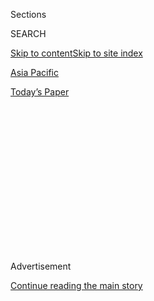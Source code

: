 <div id="app">

<div>

<div>

<div>

<div class="NYTAppHideMasthead css-1q2w90k e1suatyy0">

<div class="section css-ui9rw0 e1suatyy2">

<div class="css-eph4ug er09x8g0">

<div class="css-6n7j50">

</div>

<span class="css-1dv1kvn">Sections</span>

<div class="css-10488qs">

<span class="css-1dv1kvn">SEARCH</span>

</div>

[Skip to content](#site-content)[Skip to site index](#site-index)

</div>

<div id="masthead-section-label" class="css-1wr3we4 eaxe0e00">

[Asia
Pacific](https://www.nytimes3xbfgragh.onion/section/world/asia)

</div>

<div class="css-10698na e1huz5gh0">

</div>

</div>

<div id="masthead-bar-one" class="section hasLinks css-15hmgas e1csuq9d3">

<div class="css-uqyvli e1csuq9d0">

</div>

<div class="css-1uqjmks e1csuq9d1">

</div>

<div class="css-9e9ivx">

[](https://myaccount.nytimes3xbfgragh.onion/auth/login?response_type=cookie&client_id=vi)

</div>

<div class="css-1bvtpon e1csuq9d2">

[Today’s
Paper](https://www.nytimes3xbfgragh.onion/section/todayspaper)

</div>

</div>

</div>

</div>

<div data-aria-hidden="false">

<div id="site-content" data-role="main">

<div>

<div class="css-1aor85t" style="opacity:0.000000001;z-index:-1;visibility:hidden">

<div class="css-1hqnpie">

<div class="css-epjblv">

<span class="css-17xtcya">[Asia
Pacific](/section/world/asia)</span><span class="css-x15j1o">|</span><span class="css-fwqvlz">Samsung
Heir Faces Arrest on Charges of Bribing South Korea’s
President</span>

</div>

<div class="css-k008qs">

<div class="css-1iwv8en">

<span class="css-18z7m18"></span>

<div>

</div>

</div>

<span class="css-1n6z4y">https://nyti.ms/2iBzBJm</span>

<div class="css-1705lsu">

<div class="css-4xjgmj">

<div class="css-4skfbu" data-role="toolbar" data-aria-label="Social Media Share buttons, Save button, and Comments Panel with current comment count" data-testid="share-tools">

  - 
  - 
  - 
  - 
    
    <div class="css-6n7j50">
    
    </div>

  - 

</div>

</div>

</div>

</div>

</div>

</div>

<div class="css-13pd83m">

</div>

<div id="top-wrapper" class="css-1sy8kpn">

<div id="top-slug" class="css-l9onyx">

Advertisement

</div>

[Continue reading the main
story](#after-top)

<div class="ad top-wrapper" style="text-align:center;height:100%;display:block;min-height:250px">

<div id="top" class="place-ad" data-position="top" data-size-key="top">

</div>

</div>

<div id="after-top">

</div>

</div>

<div id="sponsor-wrapper" class="css-1hyfx7x">

<div id="sponsor-slug" class="css-19vbshk">

Supported by

</div>

[Continue reading the main
story](#after-sponsor)

<div id="sponsor" class="ad sponsor-wrapper" style="text-align:center;height:100%;display:block">

</div>

<div id="after-sponsor">

</div>

</div>

<div class="css-1vkm6nb ehdk2mb0">

# Samsung Heir Faces Arrest on Charges of Bribing South Korea’s President

</div>

<div class="css-79elbk" data-testid="photoviewer-wrapper">

<div class="css-z3e15g" data-testid="photoviewer-wrapper-hidden">

</div>

<div class="css-1a48zt4 ehw59r15" data-testid="photoviewer-children">

![<span class="css-16f3y1r e13ogyst0" data-aria-hidden="true">Jay Y.
Lee, vice chairman of Samsung, in Seoul, South Korea, last week. A
special prosecutor is seeking to arrest him on charges of bribing
President Park
Geun-hye.</span><span class="css-cnj6d5 e1z0qqy90" itemprop="copyrightHolder"><span class="css-1ly73wi e1tej78p0">Credit...</span><span><span>Pool
photo by Ahn
Young-joon</span></span></span>](https://static01.graylady3jvrrxbe.onion/images/2017/01/17/world/17KOREA-1/17KOREA-1-articleLarge.jpg?quality=75&auto=webp&disable=upscale)

</div>

</div>

<div class="css-xt80pu e12qa4dv0">

<div class="css-18e8msd">

<div class="css-vp77d3 epjyd6m0">

<div class="css-1baulvz">

By [<span class="css-1baulvz last-byline" itemprop="name">Choe
Sang-Hun</span>](http://www.nytimes3xbfgragh.onion/by/choe-sang-hun)

</div>

</div>

  - Jan. 15,
    2017

  - 
    
    <div class="css-4xjgmj">
    
    <div class="css-d8bdto" data-role="toolbar" data-aria-label="Social Media Share buttons, Save button, and Comments Panel with current comment count" data-testid="share-tools">
    
      - 
      - 
      - 
      - 
        
        <div class="css-6n7j50">
        
        </div>
    
      - 
    
    </div>
    
    </div>

</div>

</div>

<div class="section meteredContent css-1r7ky0e" name="articleBody" itemprop="articleBody">

<div class="css-1fanzo5 StoryBodyCompanionColumn">

<div class="css-53u6y8">

SEOUL, South Korea — The sprawling investigation into President Park
Geun-hye of South Korea took a dramatic turn on Monday with word that
prosecutors were seeking the arrest of the de facto head of Samsung, one
of the world’s largest conglomerates, on charges that he bribed the
president and her secretive confidante.

A prosecutor’s call for the arrest of Jay Y. Lee, the vice chairman of
Samsung and only son of the company’s incapacitated chairman, Lee
Kun-hee, brings new scrutiny to the deep ties between top government
officials and the handful of [corporations that
dominate](https://www.nytimes3xbfgragh.onion/2017/01/02/world/asia/south-korea-park-geun-hye-samsung.html)
South Korea’s economy.

Mr. Lee is accused of instructing Samsung subsidiaries to make payments
totaling 43 billion won ($36 million) to the family of Ms. Park’s
confidante, Choi Soon-sil, and to two foundations that Ms. Choi
controlled, in exchange for help from Ms. Park in facilitating a
father-to-son transfer of ownership control of Samsung.

The special prosecutor, Park Young-soo, said that the money represented
bribes from Samsung, and that Mr. Lee embezzled some of the money from
his companies. Mr. Park said he had asked a Seoul court to issue an
arrest warrant for Mr. Lee; it usually takes a few days for a court to
decide whether to grant such a warrant.

</div>

</div>

<div class="css-1fanzo5 StoryBodyCompanionColumn">

<div class="css-53u6y8">

“We have enough evidence to establish President Park and Choi Soon-sil
as co-conspirators sharing profits” in the bribery scheme, Lee Kyu-chul,
a spokesman of the special prosecutor, said during a news briefing on
Monday.

If Mr. Lee is arrested, it will be a milestone in South Korea’s efforts
to fight corruption involving the country’s powerful family-controlled
conglomerates, known as chaebol. It could also disrupt Mr. Lee’s efforts
to inherit management control of Samsung, whose tentacles in consumer
electronics, shipbuilding and a range of other industries reach
throughout South Korea’s economy.

Mr. Lee’s arrest on a bribery charge would further corner Ms. Park. She
is already being tried [in the Constitutional
Court](https://www.nytimes3xbfgragh.onion/2017/01/03/world/asia/south-korea-president-impeachment-trial.html),
after the National Assembly [voted on Dec. 9 to impeach
her](https://www.nytimes3xbfgragh.onion/2016/12/09/world/asia/south-korea-president-park-geun-hye-impeached.html).
Prosecutors have argued in that trial that Ms. Park and Ms. Choi
colluded to collect millions from Samsung and other big businesses,
either through coercion or through trades of political favors for
bribes. Ms. Park and Ms. Choi have denied wrongdoing.

Although Samsung has often been investigated on corruption allegations,
neither Mr. Lee nor his father has spent time in jail. The elder Mr. Lee
was convicted of bribery in 1996, and of tax evasion and breach of trust
in 2009, but in each case, he was not arrested, and his prison terms
were suspended. Each time, his criminal record was later erased in
presidential pardons, and he soon returned to Samsung’s leadership.

The South Korean government and the judiciary have been similarly
lenient toward other business tycoons convicted of white-collar crimes,
deepening public mistrust of the justice system and raising doubts among
foreign investors who want tighter corporate governance in South Korea.

</div>

</div>

<div class="css-1fanzo5 StoryBodyCompanionColumn">

<div class="css-53u6y8">

The chairman of Samsung has been incapacitated since a [heart attack
in 2014](https://www.nytimes3xbfgragh.onion/2014/05/12/business/international/samsungs-chairman-has-surgery-after-heart-attack.html).
His son has been running the conglomerate, which has annual revenue of
270 trillion won ($229 billion). Its crown jewel, Samsung Electronics,
accounts for one-fifth of all South Korean exports.

Corruption scandals in the chaebol often stem from maneuvers to transfer
wealth control from one generation of the dominant family to the next,
and the trouble at Samsung is no exception.

In 2009, the elder Mr. Lee was convicted of evading taxes on 4.5
trillion won ($3.8 billion) that he secretly inherited from his father,
[Lee
Byung-chull](http://www.nytimes3xbfgragh.onion/1987/11/20/obituaries/lee-byung-chull-77-industrialist-of-korea.html),
the founder of Samsung. The funds were kept hidden in the bank and
securities accounts of Samsung executives. He was also convicted of
involvement in helping his son buy stocks of a Samsung subsidiary at an
illegally low price.

In the current scandal, Samsung was accused of making payments to Ms.
Choi in exchange for a decision by the government-controlled National
Pension Service to support a contentious 2015 merger of two Samsung
affiliates. [Moon
Hyung-pyo](https://www.nytimes3xbfgragh.onion/2016/12/31/world/asia/south-korea-samsung-merger-moon-hyung-pyo.html),
the chairman of the pension fund, was indicted on Monday on charges that
he illegally pressed the fund to back that merger when he was South
Korea’s health and welfare minister.

The special prosecutor said that Mr. Moon acted on behalf of Ms. Park.

The national pension fund’s support was crucial for the merger, which
analysts said helped Mr. Lee inherit control of Samsung from his father.
Elliott Management, an American activist hedge fund, and other investors
in Samsung had campaigned to block the merger, saying that it wronged
minority shareholders by grossly undervaluing the shares of one of the
two Samsung companies, Samsung C\&T.

Samsung issued a statement on Monday denying that it paid bribes or made
“improper requests related to the merger of Samsung affiliates or the
leadership transition.”

Allegations that Ms. Park helped Ms. Choi extort millions in bribes from
Samsung and other companies are at the heart of the corruption scandal
that led to the impeachment vote. Ms. Park’s powers have been suspended
while the Constitutional Court decides whether to end her presidency.

</div>

</div>

<div class="css-1fanzo5 StoryBodyCompanionColumn">

<div class="css-53u6y8">

Ms. Choi was indicted in November on charges of coercing 53 big
businesses, including Samsung, to contribute $69 million to her two
foundations. Prosecutors identified [Ms. Park as an
accomplice](https://www.nytimes3xbfgragh.onion/2016/11/20/world/asia/park-geun-hye-south-korea-extortion-accomplice-prosecutors.html)
but stopped short of filing any charges against the businesses, all of
which insisted that they were under government pressure to donate the
money.

Samsung made the largest payments to Ms. Choi’s foundations, totaling
$17 million. Unlike the other corporate contributors, it went beyond the
donations, taking steps that included signing an $18 million contract
with a sports management company that Ms. Choi ran in Germany. That
money financed a program for training Korean equestrians that mainly
[benefited Ms. Choi’s
daughter](https://www.nytimes3xbfgragh.onion/2017/01/02/world/asia/south-korea-scandal-choi-soon-sil-daughter.html).
Samsung also contributed $1.3 million to a winter sports program for
young athletes that was run by Ms. Choi and a relative.

Mr. Lee testified at a National Assembly hearing last month that he was
not involved in the decision by Samsung to make the payments. He also
said that they were not voluntary donations, suggesting that the company
was a victim of extortion, not a participant in bribery.

But the special prosecutor’s team accused Mr. Lee on Monday of perjuring
himself during the parliamentary hearing. The prosecutors said they had
evidence that Mr. Lee personally ordered the payments after receiving a
request from Ms. Park.

Some conservative South Koreans, as well as some pro-business newspaper
editorials, have warned that an arrest of Mr. Lee could hurt the
national economy by disrupting Samsung’s management. Lee Kyu-chul, the
special prosecutor’s spokesman, responded, “We determined that
establishing justice is far more important.”

Despite the case’s high profile, its impact on Samsung’s day-to-day
operations will probably be subdued at first, according to analysts.
Samsung Electronics, which makes microchips, screens and smartphones, is
run by professional managers who are used to operating on their own
without Mr. Lee’s direct involvement.

Still, Mark Newman, an analyst with Sanford C. Bernstein, a research and
brokerage firm, said that Mr. Lee’s legal issues could ultimately slow
down larger strategic decisions at Samsung.

</div>

</div>

<div class="css-1fanzo5 StoryBodyCompanionColumn">

<div class="css-53u6y8">

“Big things, like restructuring or a new big multibillion-dollar
investment, things like that might be tricky for him to get to,” he
said.

He likened the company’s clout to that of large, organized special
interests in Washington.

“In the U.S., there are a lot of powerful lobbies, like the gun lobby,
but in Korea the equivalent is the Samsung lobby or the Hyundai lobby,”
Mr. Newman said. “They’re very powerful, but they’re being found out.”

</div>

</div>

</div>

<div>

</div>

<div>

</div>

<div>

</div>

<div>

<div id="bottom-wrapper" class="css-1ede5it">

<div id="bottom-slug" class="css-l9onyx">

Advertisement

</div>

[Continue reading the main
story](#after-bottom)

<div id="bottom" class="ad bottom-wrapper" style="text-align:center;height:100%;display:block;min-height:90px">

</div>

<div id="after-bottom">

</div>

</div>

</div>

</div>

</div>

## Site Index

<div>

</div>

## Site Information Navigation

  - [© <span>2020</span> <span>The New York Times
    Company</span>](https://help.nytimes3xbfgragh.onion/hc/en-us/articles/115014792127-Copyright-notice)

<!-- end list -->

  - [NYTCo](https://www.nytco.com/)
  - [Contact
    Us](https://help.nytimes3xbfgragh.onion/hc/en-us/articles/115015385887-Contact-Us)
  - [Work with us](https://www.nytco.com/careers/)
  - [Advertise](https://nytmediakit.com/)
  - [T Brand Studio](http://www.tbrandstudio.com/)
  - [Your Ad
    Choices](https://www.nytimes3xbfgragh.onion/privacy/cookie-policy#how-do-i-manage-trackers)
  - [Privacy](https://www.nytimes3xbfgragh.onion/privacy)
  - [Terms of
    Service](https://help.nytimes3xbfgragh.onion/hc/en-us/articles/115014893428-Terms-of-service)
  - [Terms of
    Sale](https://help.nytimes3xbfgragh.onion/hc/en-us/articles/115014893968-Terms-of-sale)
  - [Site
    Map](https://spiderbites.nytimes3xbfgragh.onion)
  - [Help](https://help.nytimes3xbfgragh.onion/hc/en-us)
  - [Subscriptions](https://www.nytimes3xbfgragh.onion/subscription?campaignId=37WXW)

</div>

</div>

</div>

</div>
